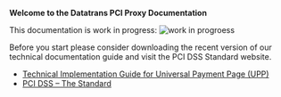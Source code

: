 **Welcome to the Datatrans PCI Proxy Documentation**




This documentation is work in progress: 
![work in progroess](https://img.shields.io/badge/docs-10%25-red.svg)

Before you start please consider downloading the recent version of our technical documentation guide and visit the PCI DSS Standard website.

* [Technical Implementation Guide for Universal Payment Page (UPP)](https://pilot.datatrans.biz/showcase/doc/Technical_Implementation_Guide.pdf)
* [PCI DSS – The Standard](https://www.pcisecuritystandards.org/security_standards/documents.php)

<!--


### <a name="tith"></a>This is the Heading

For full documentation visit [mkdocs.org](http://mkdocs.org).

## Commands

* `mkdocs new [dir-name]` - Create a new project.
* `mkdocs serve` - Start the live-reloading docs server.
* `mkdocs build` - Build the documentation site.
* `mkdocs help` - Print this help message.

## Project layout

    mkdocs.yml    # The configuration file.
    docs/
        index.md  # The documentation homepage.
        ...       # Other markdown pages, images and other files.

-->